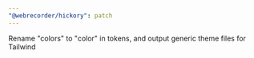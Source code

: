 ```yaml
---
"@webrecorder/hickory": patch
---
```


Rename "colors" to "color" in tokens, and output generic theme files for Tailwind
